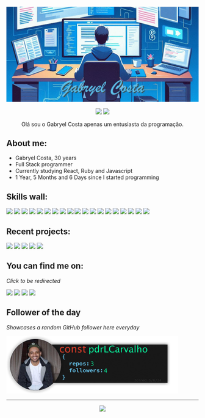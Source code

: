 <p align="center"><img src="src/resources/images/gabryel.png" width="600"/></p>
<p align="center"><a href="https://x.com/GabryelVercoza"><img src="https://img.shields.io/badge/X-404E4D?style=for-the-badge&logoColor=F2F2F2&logo=X"/></a>
<a href="https://www.linkedin.com/in/gabryel-costa-86620a2a8/"><img src="https://img.shields.io/badge/linkedin-404E4D?style=for-the-badge&logoColor=F2F2F2&logo=linkedin"/></a></p>
<p align="center">Olá sou o Gabryel Costa apenas um entusiasta da programação.</p>

## **About me:**

* Gabryel Costa, 30 years
* Full Stack programmer
* Currently studying React, Ruby and Javascript
* 1 Year, 5 Months and 6 Days since I started programming

## **Skills wall:**

<p align="left"><img src="https://img.shields.io/badge/markdown-404E4D?logo=markdown&style=for-the-badge&logoColor=F2F2F2"/>
<img src="https://img.shields.io/badge/react-5BBDE7?logo=react&style=for-the-badge&logoColor=F2F2F2"/>
<img src="https://img.shields.io/badge/html5-5BBDE7?logo=html5&style=for-the-badge&logoColor=F2F2F2"/>
<img src="https://img.shields.io/badge/python-616D6C?logo=python&style=for-the-badge&logoColor=F2F2F2"/>
<img src="https://img.shields.io/badge/visual%20studio%20code-616D6C?logo=visual%20studio%20code&style=for-the-badge&logoColor=F2F2F2"/>
<img src="https://img.shields.io/badge/photoshop-404E4D?logo=adobe-photoshop&style=for-the-badge&logoColor=F2F2F2"/>
<img src="https://img.shields.io/badge/docker-5BBDE7?logo=docker&style=for-the-badge&logoColor=F2F2F2"/>
<img src="https://img.shields.io/badge/mysql-5BBDE7?logo=mysql&style=for-the-badge&logoColor=F2F2F2"/>
<img src="https://img.shields.io/badge/express.js-404E4D?logo=express&style=for-the-badge&logoColor=F2F2F2"/>
<img src="https://img.shields.io/badge/javascript-5BBDE7?logo=javascript&style=for-the-badge&logoColor=F2F2F2"/>
<img src="https://img.shields.io/badge/git-5BBDE7?logo=git&style=for-the-badge&logoColor=F2F2F2"/>
<img src="https://img.shields.io/badge/node.js-5BBDE7?logo=node.js&style=for-the-badge&logoColor=F2F2F2"/>
<img src="https://img.shields.io/badge/sqlite-616D6C?logo=sqlite&style=for-the-badge&logoColor=F2F2F2"/>
<img src="https://img.shields.io/badge/api%20rest-616D6C?logo=api%20rest&style=for-the-badge&logoColor=F2F2F2"/>
<img src="https://img.shields.io/badge/github-5BBDE7?logo=github&style=for-the-badge&logoColor=F2F2F2"/>
<img src="https://img.shields.io/badge/css3-5BBDE7?logo=css3&style=for-the-badge&logoColor=F2F2F2"/>
<img src="https://img.shields.io/badge/ruby-616D6C?logo=ruby&style=for-the-badge&logoColor=F2F2F2"/>
<img src="https://img.shields.io/badge/figma-616D6C?logo=figma&style=for-the-badge&logoColor=F2F2F2"/>
<img src="https://img.shields.io/badge/styled%20components-404E4D?logo=styled%20components&style=for-the-badge&logoColor=F2F2F2"/></p>

## **Recent projects:**

<a href="https://github.com/gabryelcosta/gabryelcosta"><img src="https://github-readme-stats.vercel.app/api/pin/?username=gabryelcosta&repo=gabryelcosta&title_color=5BBDE7&text_color=F2F2F2&bg_color=616D6C&border_color=121111&icon_color=F2F2F2&border_radius=20" height="100"/></a>
<a href="https://github.com/gabryelcosta/Santander-Coders-2024-landing-page"><img src="https://github-readme-stats.vercel.app/api/pin/?username=gabryelcosta&repo=Santander-Coders-2024-landing-page&title_color=5BBDE7&text_color=F2F2F2&bg_color=616D6C&border_color=121111&icon_color=F2F2F2&border_radius=20" height="100"/></a>
<a href="https://github.com/gabryelcosta/foodexplorer_api"><img src="https://github-readme-stats.vercel.app/api/pin/?username=gabryelcosta&repo=foodexplorer_api&title_color=5BBDE7&text_color=F2F2F2&bg_color=616D6C&border_color=121111&icon_color=F2F2F2&border_radius=20" height="100"/></a>
<a href="https://github.com/gabryelcosta/foodexplorer_Web"><img src="https://github-readme-stats.vercel.app/api/pin/?username=gabryelcosta&repo=foodexplorer_Web&title_color=5BBDE7&text_color=F2F2F2&bg_color=616D6C&border_color=121111&icon_color=F2F2F2&border_radius=20" height="100"/></a>
<a href="https://github.com/gabryelcosta/autenticao"><img src="https://github-readme-stats.vercel.app/api/pin/?username=gabryelcosta&repo=autenticao&title_color=5BBDE7&text_color=F2F2F2&bg_color=616D6C&border_color=121111&icon_color=F2F2F2&border_radius=20" height="100"/></a>

## **You can find me on:**

*Click to be redirected*

<p align="left"><a href="https://x.com/GabryelVercoza"><img src="https://img.shields.io/badge/X-404E4D?style=for-the-badge&logoColor=F2F2F2&logo=X"/></a>
<a href="https://www.linkedin.com/in/gabryel-costa-86620a2a8/"><img src="https://img.shields.io/badge/linkedin-404E4D?style=for-the-badge&logoColor=F2F2F2&logo=linkedin"/></a>
<a href="mailto:gabryelrenatocosta@gmail.com"><img src="https://img.shields.io/badge/email-404E4D?logo=gmail&style=for-the-badge&logoColor=F2F2F2"/></a>
<img src="https://img.shields.io/badge/gblvc-404E4D?logo=discord&labelColor=616D6C&style=for-the-badge&logoColor=F2F2F2"/></p>

## **Follower of the day**

*Showcases a random GitHub follower here everyday*

<a href="https://github.com/pdrLCarvalho" alt="Pedro Carvalho"><img style="height:150px;" src="./src/resources/images/randomFollower.png" alt="Follower of the day"/></a>

<hr>

<p align="center"><img src="https://github-readme-stats.vercel.app/api/?username=gabryelcosta&style=for-the-badge&title_color=5BBDE7&text_color=F2F2F2&bg_color=616D6C&border_color=121111&show_icons=true&icon_color=F2F2F2&rank_icon=github"/></p>